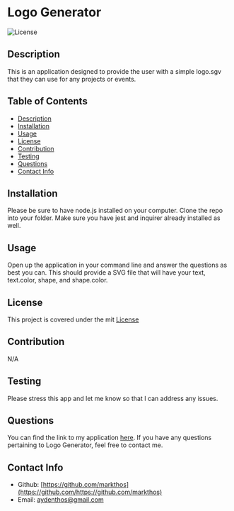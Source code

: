 # Logo Generator

  ![License](https://img.shields.io/badge/License-mit-blue.svg)

  ## Description
  This is an application designed to provide the user with a simple logo.sgv that they can use for any projects or events.

  ## Table of Contents
  - [Description](#description)
  - [Installation](#installation)
  - [Usage](#usage)
  - [License](#license)
  - [Contribution](#contribution)
  - [Testing](#test)
  - [Questions](#questions)
  - [Contact Info](#contact-info)

  ## Installation
  Please be sure to have node.js installed on your computer.  Clone the repo into your folder.  Make sure you have jest and inquirer already installed as well.

  ## Usage
  Open up the application in your command line and answer the questions as best you can. This should provide a SVG file that will have your text, text.color, shape, and shape.color.
  
  ## License
  This project is covered under the mit [License](https://choosealicense.com/licenses/${license})

  ## Contribution
  N/A

  ## Testing
  Please stress this app and let me know so that I can address any issues.

  ## Questions
  You can find the link to my application [here](https://markthos.github.io/Logo-Generator/).
  If you have any questions pertaining to Logo Generator, feel free to contact me.
  
  ## Contact Info
  - Github: [https://github.com/markthos](https://github.com/https://github.com/markthos)
  - Email: aydenthos@gmail.com
